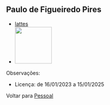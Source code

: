 ## Paulo de Figueiredo Pires

- [lattes](http://lattes.cnpq.br/1304174767727101)
- <img src="http://servicosweb.cnpq.br/wspessoa/servletrecuperafoto?tipo=1&id=K4703687P3" width="100" />

Observações:
- Licença: de 16/01/2023 a 15/01/2025

Voltar para [Pessoal](../org-pessoal.md)